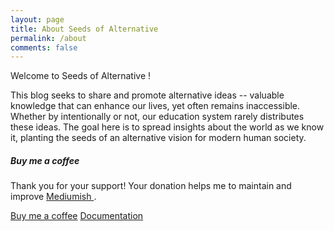 ```yaml
---
layout: page
title: About Seeds of Alternative
permalink: /about
comments: false
---
```


<div class="row justify-content-between">
<div class="col-md-8 pr-5">

<p>Welcome to Seeds of Alternative !

This blog seeks to share and promote alternative ideas -- valuable knowledge that can enhance our lives, yet often remains inaccessible. Whether by intentionally or not, our education system rarely distributes these ideas. The goal here is to spread insights about the world as we know it, planting the seeds of an alternative vision for modern human society.
</p>

</div>

<div class="col-md-4">

<div class="sticky-top sticky-top-80">
<h5>Buy me a coffee</h5>

<p>Thank you for your support! Your donation helps me to maintain and improve <a target="_blank" href="https://github.com/wowthemesnet/mediumish-theme-jekyll">Mediumish <i class="fab fa-github"></i></a>.</p>

<a target="_blank" href="https://www.wowthemes.net/donate/" class="btn btn-danger">Buy me a coffee</a> <a target="_blank" href="https://bootstrapstarter.com/bootstrap-templates/template-mediumish-bootstrap-jekyll/" class="btn btn-warning">Documentation</a>

</div>
</div>
</div>
